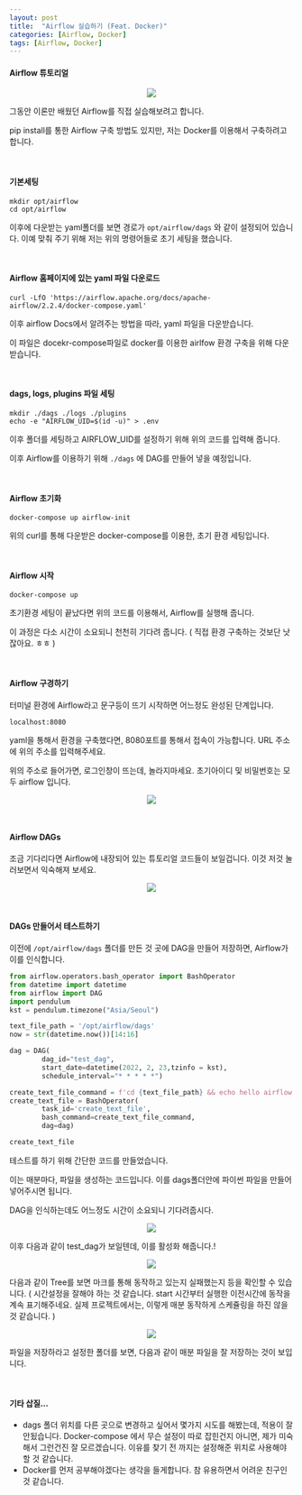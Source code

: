```yaml
---
layout: post
title:  "Airflow 실습하기 (Feat. Docker)"
categories: [Airflow, Docker]
tags: [Airflow, Docker]
---
```


#### Airflow 튜토리얼

<p align="center"><img src="/assets/img/post_img/airflow.png"></p>

그동안 이론만 배웠던 Airflow를 직접 실습해보려고 합니다.

pip install를 통한 Airflow 구축 방법도 있지만, 저는 Docker를 이용해서 구축하려고 합니다.

<br>

#### 기본세팅

```shell
mkdir opt/airflow
cd opt/airflow
```

이후에 다운받는 yaml폴더를 보면 경로가 `opt/airflow/dags` 와 같이 설정되어 있습니다. 이예 맞춰 주기 위해 저는 위의 명령어들로 초기 세팅을 했습니다.

<br>

#### Airflow 홈페이지에 있는 yaml 파일 다운로드

```shell
curl -LfO 'https://airflow.apache.org/docs/apache-airflow/2.2.4/docker-compose.yaml'
```

이후 airflow Docs에서 알려주는 방법을 따라, yaml 파일을 다운받습니다.

이 파일은 docekr-compose파일로 docker를 이용한 airlfow 환경 구축을 위해 다운받습니다.

<br>

#### dags, logs, plugins 파일 세팅

```shell
mkdir ./dags ./logs ./plugins
echo -e "AIRFLOW_UID=$(id -u)" > .env
```

이후 폴더를 세팅하고 AIRFLOW_UID를 설정하기 위해 위의 코드를 입력해 줍니다.

이후 Airflow를 이용하기 위해 `./dags` 에 DAG를 만들어 넣을 예정입니다.

<br>

#### Airflow 초기화

```shell
docker-compose up airflow-init
```

위의 curl를 통해 다운받은 docker-compose를 이용한, 초기 환경 세팅입니다.

<br>

#### Airflow 시작

```shell
docker-compose up
```

초기환경 세팅이 끝났다면 위의 코드를 이용해서, Airflow를 실행해 줍니다.

이 과정은 다소 시간이 소요되니 천천히 기다려 줍니다. ( 직접 환경 구축하는 것보단 낫잖아요. ㅎㅎ )

<br>

#### Airflow 구경하기

터미널 환경에 Airflow라고 문구등이 뜨기 시작하면 어느정도 완성된 단계입니다.

```shell
localhost:8080
```

yaml을 통해서 환경을 구축했다면, 8080포트를 통해서 접속이 가능합니다. URL 주소에 위의 주소를 입력해주세요.

위의 주소로 들어가면, 로그인창이 뜨는데, 놀라지마세요. 초기아이디 및 비밀번호는 모두 airflow 입니다.



<p align="center"><img src="/assets/img/post_img/airflow16.png"></p>

<br>

#### Airflow DAGs

조금 기다리다면 Airflow에 내장되어 있는 튜토리얼 코드들이 보일겁니다. 이것 저것 눌러보면서 익숙해져 보세요.

<p align="center"><img src="/assets/img/post_img/airflow17.png"></p>

<br>

#### DAGs 만들어서 테스트하기

이전에 `/opt/airflow/dags` 폴더를 만든 것 곳에 DAG을 만들어 저장하면, Airflow가 이를 인식합니다.

```python
from airflow.operators.bash_operator import BashOperator
from datetime import datetime
from airflow import DAG
import pendulum
kst = pendulum.timezone("Asia/Seoul")

text_file_path = '/opt/airflow/dags'
now = str(datetime.now())[14:16]

dag = DAG(
        dag_id="test_dag",
        start_date=datetime(2022, 2, 23,tzinfo = kst),
        schedule_interval="* * * * *")

create_text_file_command = f'cd {text_file_path} && echo hello airflow > test{now}.txt'
create_text_file = BashOperator(
        task_id='create_text_file',
        bash_command=create_text_file_command,
        dag=dag)

create_text_file
```

테스트를 하기 위해 간단한 코드를 만들었습니다.

이는 매분마다, 파일을 생성하는 코드입니다. 이를 dags폴더안에 파이썬 파일을 만들어 넣어주시면 됩니다.

DAG을 인식하는데도 어느정도 시간이 소요되니 기다려줍시다.

<p align="center"><img src="/assets/img/post_img/airflow18.png"></p>

이후 다음과 같이 test_dag가 보일텐데, 이를 활성화 해줍니다.!

<p align="center"><img src="/assets/img/post_img/airflow19.png"></p>

다음과 같이 Tree를 보면 마크를 통해 동작하고 있는지 실패했는지 등을 확인할 수 있습니다. ( 시간설정을 잘해야 하는 것 같습니다. start 시간부터 실행한 이전시간에 동작을 계속 표기해주네요. 실제 프로젝트에서는, 이렇게 매분 동작하게 스케쥴링을 하진 않을 것 같습니다. )

<p align="center"><img src="/assets/img/post_img/airflow20.png"></p>

파일을 저장하라고 설정한 폴더를 보면, 다음과 같이 매분 파일을 잘 저장하는 것이 보입니다.

<br>

#### 기타 삽질...

- dags 폴더 위치를 다른 곳으로 변경하고 싶어서 몇가지 시도를 해봤는데, 적용이 잘 안됬습니다. Docker-compose 에서 무슨 설정이 따로 잡힌건지 아니면, 제가 미숙해서 그런건진 잘 모르겠습니다. 이유를 찾기 전 까지는 설정해준 위치로 사용해야 할 것 같습니다.
- Docker를 먼저 공부해야겠다는 생각을 들게합니다. 참 유용하면서 어려운 친구인 것 같습니다.

<br>
<br>



